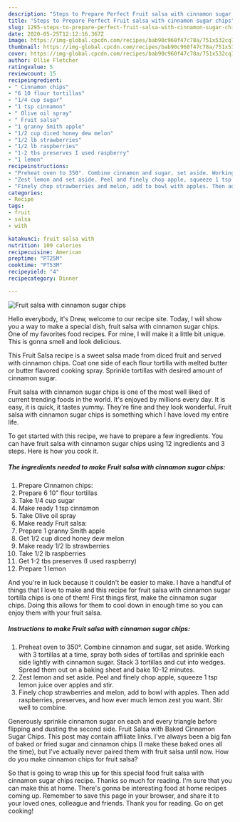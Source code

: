 ```yaml
---
description: "Steps to Prepare Perfect Fruit salsa with cinnamon sugar chips"
title: "Steps to Prepare Perfect Fruit salsa with cinnamon sugar chips"
slug: 1295-steps-to-prepare-perfect-fruit-salsa-with-cinnamon-sugar-chips
date: 2020-05-25T12:12:16.367Z
image: https://img-global.cpcdn.com/recipes/bab90c960f47c78a/751x532cq70/fruit-salsa-with-cinnamon-sugar-chips-recipe-main-photo.jpg
thumbnail: https://img-global.cpcdn.com/recipes/bab90c960f47c78a/751x532cq70/fruit-salsa-with-cinnamon-sugar-chips-recipe-main-photo.jpg
cover: https://img-global.cpcdn.com/recipes/bab90c960f47c78a/751x532cq70/fruit-salsa-with-cinnamon-sugar-chips-recipe-main-photo.jpg
author: Ollie Fletcher
ratingvalue: 5
reviewcount: 15
recipeingredient:
- " Cinnamon chips"
- "6 10 flour tortillas"
- "1/4 cup sugar"
- "1 tsp cinnamon"
- " Olive oil spray"
- " Fruit salsa"
- "1 granny Smith apple"
- "1/2 cup diced honey dew melon"
- "1/2 lb strawberries"
- "1/2 lb raspberries"
- "1-2 tbs preserves I used raspberry"
- "1 lemon"
recipeinstructions:
- "Preheat oven to 350°. Combine cinnamon and sugar, set aside. Working with 3 tortillas at a time, spray both sides of tortillas and sprinkle each side lightly with cinnamon sugar. Stack 3 tortillas and cut into wedges. Spread them out on a baking sheet and bake 10-12 minutes."
- "Zest lemon and set aside. Peel and finely chop apple, squeeze 1 tsp lemon juice over apples and stir."
- "Finely chop strawberries and melon, add to bowl with apples. Then add raspberries, preserves, and how ever much lemon zest you want. Stir well to combine."
categories:
- Recipe
tags:
- fruit
- salsa
- with

katakunci: fruit salsa with 
nutrition: 109 calories
recipecuisine: American
preptime: "PT25M"
cooktime: "PT53M"
recipeyield: "4"
recipecategory: Dinner

---
```



![Fruit salsa with cinnamon sugar chips](https://img-global.cpcdn.com/recipes/bab90c960f47c78a/751x532cq70/fruit-salsa-with-cinnamon-sugar-chips-recipe-main-photo.jpg)

Hello everybody, it's Drew, welcome to our recipe site. Today, I will show you a way to make a special dish, fruit salsa with cinnamon sugar chips. One of my favorites food recipes. For mine, I will make it a little bit unique. This is gonna smell and look delicious.

This Fruit Salsa recipe is a sweet salsa made from diced fruit and served with cinnamon chips. Coat one side of each flour tortilla with melted butter or butter flavored cooking spray. Sprinkle tortillas with desired amount of cinnamon sugar.

Fruit salsa with cinnamon sugar chips is one of the most well liked of current trending foods in the world. It's enjoyed by millions every day. It is easy, it is quick, it tastes yummy. They're fine and they look wonderful. Fruit salsa with cinnamon sugar chips is something which I have loved my entire life.


To get started with this recipe, we have to prepare a few ingredients. You can have fruit salsa with cinnamon sugar chips using 12 ingredients and 3 steps. Here is how you cook it.

<!--inarticleads1-->

##### The ingredients needed to make Fruit salsa with cinnamon sugar chips:

1. Prepare  Cinnamon chips:
1. Prepare 6 10&#34; flour tortillas
1. Take 1/4 cup sugar
1. Make ready 1 tsp cinnamon
1. Take  Olive oil spray
1. Make ready  Fruit salsa:
1. Prepare 1 granny Smith apple
1. Get 1/2 cup diced honey dew melon
1. Make ready 1/2 lb strawberries
1. Take 1/2 lb raspberries
1. Get 1-2 tbs preserves (I used raspberry)
1. Prepare 1 lemon


And you&#39;re in luck because it couldn&#39;t be easier to make. I have a handful of things that I love to make and this recipe for fruit salsa with cinnamon sugar tortilla chips is one of them! First things first, make the cinnamon sugar chips. Doing this allows for them to cool down in enough time so you can enjoy them with your fruit salsa. 

<!--inarticleads2-->

##### Instructions to make Fruit salsa with cinnamon sugar chips:

1. Preheat oven to 350°. Combine cinnamon and sugar, set aside. Working with 3 tortillas at a time, spray both sides of tortillas and sprinkle each side lightly with cinnamon sugar. Stack 3 tortillas and cut into wedges. Spread them out on a baking sheet and bake 10-12 minutes.
1. Zest lemon and set aside. Peel and finely chop apple, squeeze 1 tsp lemon juice over apples and stir.
1. Finely chop strawberries and melon, add to bowl with apples. Then add raspberries, preserves, and how ever much lemon zest you want. Stir well to combine.


Generously sprinkle cinnamon sugar on each and every triangle before flipping and dusting the second side. Fruit Salsa with Baked Cinnamon Sugar Chips. This post may contain affiliate links. I&#39;ve always been a big fan of baked or fried sugar and cinnamon chips (I make these baked ones all the time), but I&#39;ve actually never paired them with fruit salsa until now. How do you make cinnamon chips for fruit salsa? 

So that is going to wrap this up for this special food fruit salsa with cinnamon sugar chips recipe. Thanks so much for reading. I'm sure that you can make this at home. There's gonna be interesting food at home recipes coming up. Remember to save this page in your browser, and share it to your loved ones, colleague and friends. Thank you for reading. Go on get cooking!
